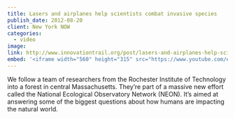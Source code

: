```yaml
---
title: Lasers and airplanes help scientists combat invasive species
publish_date: 2012-08-20
client: New York NOW
categories:
  - video
image:
link: http://www.innovationtrail.org/post/lasers-and-airplanes-help-scientists-combat-invasive-species
embed: '<iframe width="560" height="315" src="https://www.youtube.com/embed/veB5DTulom0" frameborder="0" allow="accelerometer; autoplay; encrypted-media; gyroscope; picture-in-picture" allowfullscreen></iframe>'
---
```


We follow a team of researchers from the Rochester Institute of Technology into a forest in central Massachusetts. They’re part of a massive new effort called the National Ecological Observatory Network (NEON). It’s aimed at answering some of the biggest questions about how humans are impacting the natural world.

